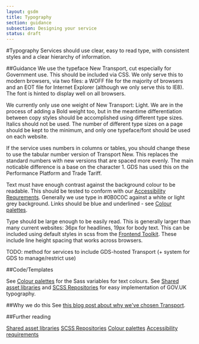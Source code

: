 ```yaml
---
layout: gsdm
title: Typography
section: guidance
subsection: Designing your service
status: draft
---
```

    
#Typography
Services should use clear, easy to read type, with consistent styles and a clear hierarchy of information.

##Guidance
We use the typeface New Transport, cut especially for Government use. This should be included via CSS. We only serve this to modern browsers, via two files: a WOFF file for the majority of browsers and an EOT file for Internet Explorer (although we only serve this to IE8). The font is hinted to display well on all browsers.

We currently only use one weight of New Transport: Light. We are in the process of adding a Bold weight too, but in the meantime differentiation between copy styles should be accomplished using different type sizes. Italics should not be used. The number of different type sizes on a page should be kept to the minimum, and only one typeface/font should be used on each website.

If the service uses numbers in columns or tables, you should change these to use the tabular number version of Transport New. This replaces the standard numbers with new versions that are spaced more evenly. The main noticable difference is a base on the character 1. GDS has used this on the Performance Platform and Trade Tariff.

Text must have enough contrast against the background colour to be readable. This should be tested to conform with our [Accessibility Requrements](/handbook/4/). Generally we use type in #0B0C0C against a white or light grey background. Links should be blue and underlined - see [Colour palettes](/handbook/180/).

Type should be large enough to be easily read. This is generally larger than many current websites: 36px for headlines, 19px for body text. This can be included using default styles in scss from the [Frontend Toolkit](/handbook/???/). These include line height spacing that works across browsers.

TODO: method for services to include GDS-hosted Transport (+ system for GDS to manage/restrict use)

##Code/Templates

See [Colour palettes](/handbook/180/) for the Sass variables for text colours.
See [Shared asset libraries](/handbook/131/) and [SCSS Repositories](/handbook/130/) for easy implementation of GOV.UK typography.

##Why we do this
See [this blog post about why we've chosen Transport](http://digital.cabinetoffice.gov.uk/2012/07/05/a-few-notes-on-typography/).

##Further reading

[Shared asset libraries](/handbook/131/)
[SCSS Repositories](/handbook/130/)
[Colour palettes](/handbook/180/)
[Accessibility requirements](/handbook/4/)
